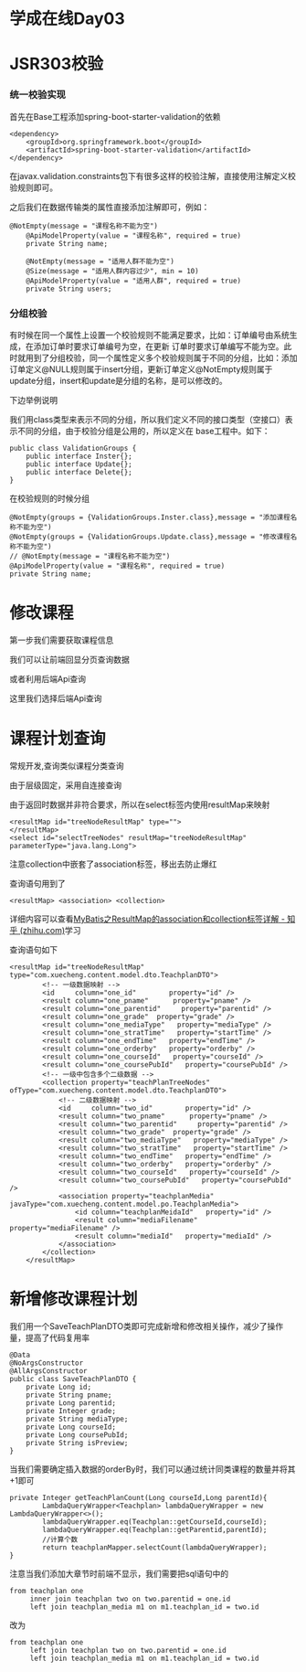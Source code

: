 # 学成在线Day03

# JSR303校验

### 统一校验实现

首先在Base工程添加spring-boot-starter-validation的依赖

```
<dependency>       
	<groupId>org.springframework.boot</groupId>      
    <artifactId>spring-boot-starter-validation</artifactId>   
</dependency>  
```

在javax.validation.constraints包下有很多这样的校验注解，直接使用注解定义校验规则即可。

之后我们在数据传输类的属性直接添加注解即可，例如：

```
@NotEmpty(message = "课程名称不能为空")
    @ApiModelProperty(value = "课程名称", required = true)
    private String name;

    @NotEmpty(message = "适用人群不能为空")
    @Size(message = "适用人群内容过少", min = 10)
    @ApiModelProperty(value = "适用人群", required = true)
    private String users;
```

### **分组校验**

有时候在同一个属性上设置一个校验规则不能满足要求，比如：订单编号由系统生成，在添加订单时要求订单编号为空，在更新 订单时要求订单编写不能为空。此时就用到了分组校验，同一个属性定义多个校验规则属于不同的分组，比如：添加订单定义@NULL规则属于insert分组，更新订单定义@NotEmpty规则属于update分组，insert和update是分组的名称，是可以修改的。

下边举例说明

我们用class类型来表示不同的分组，所以我们定义不同的接口类型（空接口）表示不同的分组，由于校验分组是公用的，所以定义在 base工程中。如下：

```
public class ValidationGroups {
	public interface Inster{};
	public interface Update{};
	public interface Delete{};
}
```

在校验规则的时候分组

```
@NotEmpty(groups = {ValidationGroups.Inster.class},message = "添加课程名称不能为空")
@NotEmpty(groups = {ValidationGroups.Update.class},message = "修改课程名称不能为空")
// @NotEmpty(message = "课程名称不能为空")
@ApiModelProperty(value = "课程名称", required = true)
private String name;
```

# 修改课程

第一步我们需要获取课程信息

我们可以让前端回显分页查询数据

或者利用后端Api查询

这里我们选择后端Api查询

# 课程计划查询

常规开发,查询类似课程分类查询

由于层级固定，采用自连接查询

由于返回时数据并非符合要求，所以在select标签内使用resultMap来映射

```
<resultMap id="treeNodeResultMap" type="">
</resultMap>
<select id="selectTreeNodes" resultMap="treeNodeResultMap" parameterType="java.lang.Long">
```

注意collection中嵌套了association标签，移出去防止爆红

查询语句用到了

```
<resultMap> <association> <collection>
```

详细内容可以查看[MyBatis之ResultMap的association和collection标签详解 - 知乎 (zhihu.com)](https://zhuanlan.zhihu.com/p/572129887)学习

查询语句如下

```
<resultMap id="treeNodeResultMap" type="com.xuecheng.content.model.dto.TeachplanDTO">
        <!-- 一级数据映射 -->
        <id     column="one_id"        property="id" />
        <result column="one_pname"      property="pname" />
        <result column="one_parentid"     property="parentid" />
        <result column="one_grade"  property="grade" />
        <result column="one_mediaType"   property="mediaType" />
        <result column="one_stratTime"   property="startTime" />
        <result column="one_endTime"   property="endTime" />
        <result column="one_orderby"   property="orderby" />
        <result column="one_courseId"   property="courseId" />
        <result column="one_coursePubId"   property="coursePubId" />
        <!-- 一级中包含多个二级数据 -->
        <collection property="teachPlanTreeNodes" ofType="com.xuecheng.content.model.dto.TeachplanDTO">
            <!-- 二级数据映射 -->
            <id     column="two_id"        property="id" />
            <result column="two_pname"      property="pname" />
            <result column="two_parentid"     property="parentid" />
            <result column="two_grade"  property="grade" />
            <result column="two_mediaType"   property="mediaType" />
            <result column="two_stratTime"   property="startTime" />
            <result column="two_endTime"   property="endTime" />
            <result column="two_orderby"   property="orderby" />
            <result column="two_courseId"   property="courseId" />
            <result column="two_coursePubId"   property="coursePubId" />
            <association property="teachplanMedia" javaType="com.xuecheng.content.model.po.TeachplanMedia">
                <id column="teachplanMeidaId"   property="id" />
                <result column="mediaFilename"   property="mediaFilename" />
                <result column="mediaId"   property="mediaId" />
            </association>
        </collection>
    </resultMap>
```

# 新增修改课程计划

我们用一个SaveTeachPlanDTO类即可完成新增和修改相关操作，减少了操作量，提高了代码复用率

```
@Data
@NoArgsConstructor
@AllArgsConstructor
public class SaveTeachPlanDTO {
    private Long id;
    private String pname;
    private Long parentid;
    private Integer grade;
    private String mediaType;
    private Long courseId;
    private Long coursePubId;
    private String isPreview;
}
```

当我们需要确定插入数据的orderBy时，我们可以通过统计同类课程的数量并将其+1即可

```
private Integer getTeachPlanCount(Long courseId,Long parentId){
        LambdaQueryWrapper<Teachplan> lambdaQueryWrapper = new LambdaQueryWrapper<>();
        lambdaQueryWrapper.eq(Teachplan::getCourseId,courseId);
        lambdaQueryWrapper.eq(Teachplan::getParentid,parentId);
        //计算个数
        return teachplanMapper.selectCount(lambdaQueryWrapper);
}
```

注意当我们添加大章节时前端不显示，我们需要把sql语句中的

```
from teachplan one
     inner join teachplan two on two.parentid = one.id
     left join teachplan_media m1 on m1.teachplan_id = two.id
```

改为

```
from teachplan one
     left join teachplan two on two.parentid = one.id
     left join teachplan_media m1 on m1.teachplan_id = two.id
```

